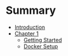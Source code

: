 # Summary

- [Introduction](./introduction.md)
- [Chapter 1](./chapter_1/SUMMARY.md)
    - [Getting Started](./chapter_1/getting_started.md)
    - [Docker Setup](./chapter_1/docker_setup.md)
